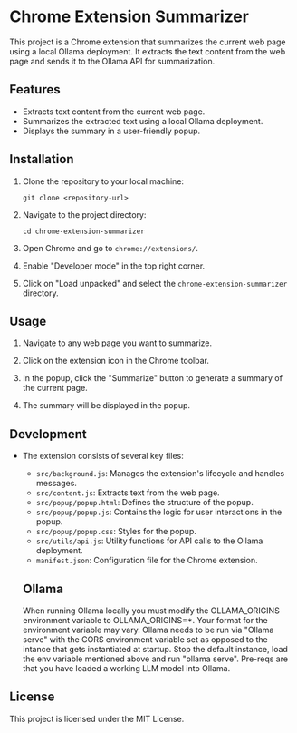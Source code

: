 # Chrome Extension Summarizer

This project is a Chrome extension that summarizes the current web page using a local Ollama deployment. It extracts the text content from the web page and sends it to the Ollama API for summarization.

## Features

- Extracts text content from the current web page.
- Summarizes the extracted text using a local Ollama deployment.
- Displays the summary in a user-friendly popup.

## Installation

1. Clone the repository to your local machine:
   ```
   git clone <repository-url>
   ```

2. Navigate to the project directory:
   ```
   cd chrome-extension-summarizer
   ```

3. Open Chrome and go to `chrome://extensions/`.

4. Enable "Developer mode" in the top right corner.

5. Click on "Load unpacked" and select the `chrome-extension-summarizer` directory.

## Usage

1. Navigate to any web page you want to summarize.

2. Click on the extension icon in the Chrome toolbar.

3. In the popup, click the "Summarize" button to generate a summary of the current page.

4. The summary will be displayed in the popup.

## Development

- The extension consists of several key files:
  - `src/background.js`: Manages the extension's lifecycle and handles messages.
  - `src/content.js`: Extracts text from the web page.
  - `src/popup/popup.html`: Defines the structure of the popup.
  - `src/popup/popup.js`: Contains the logic for user interactions in the popup.
  - `src/popup/popup.css`: Styles for the popup.
  - `src/utils/api.js`: Utility functions for API calls to the Ollama deployment.
  - `manifest.json`: Configuration file for the Chrome extension.

  ## Ollama

  When running Ollama locally you must modify the 
OLLAMA_ORIGINS environment variable to OLLAMA_ORIGINS=*.   Your format for the environment variable may vary.   Ollama needs to be run via "Ollama serve" with the CORS environment variable set as opposed to the intance that gets instantiated at startup.    Stop the default instance, load the env variable mentioned above and run "ollama serve".    Pre-reqs are that you have loaded a working LLM model into Ollama. 

## License

This project is licensed under the MIT License.